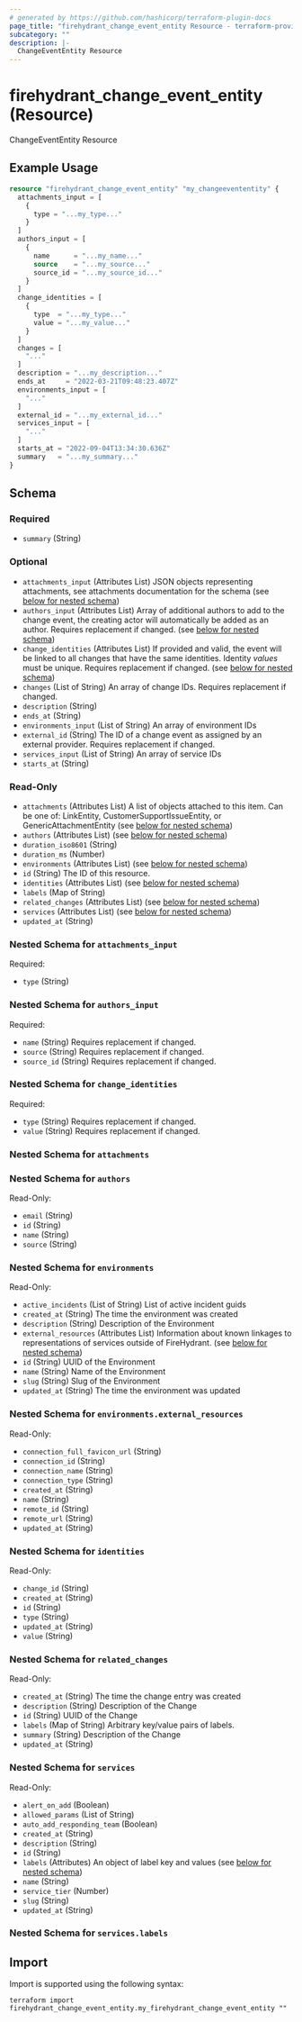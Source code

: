 ```yaml
---
# generated by https://github.com/hashicorp/terraform-plugin-docs
page_title: "firehydrant_change_event_entity Resource - terraform-provider-firehydrant"
subcategory: ""
description: |-
  ChangeEventEntity Resource
---
```


# firehydrant_change_event_entity (Resource)

ChangeEventEntity Resource

## Example Usage

```terraform
resource "firehydrant_change_event_entity" "my_changeevententity" {
  attachments_input = [
    {
      type = "...my_type..."
    }
  ]
  authors_input = [
    {
      name      = "...my_name..."
      source    = "...my_source..."
      source_id = "...my_source_id..."
    }
  ]
  change_identities = [
    {
      type  = "...my_type..."
      value = "...my_value..."
    }
  ]
  changes = [
    "..."
  ]
  description = "...my_description..."
  ends_at     = "2022-03-21T09:48:23.407Z"
  environments_input = [
    "..."
  ]
  external_id = "...my_external_id..."
  services_input = [
    "..."
  ]
  starts_at = "2022-09-04T13:34:30.636Z"
  summary   = "...my_summary..."
}
```

<!-- schema generated by tfplugindocs -->
## Schema

### Required

- `summary` (String)

### Optional

- `attachments_input` (Attributes List) JSON objects representing attachments, see attachments documentation for the schema (see [below for nested schema](#nestedatt--attachments_input))
- `authors_input` (Attributes List) Array of additional authors to add to the change event, the creating actor will automatically be added as an author. Requires replacement if changed. (see [below for nested schema](#nestedatt--authors_input))
- `change_identities` (Attributes List) If provided and valid, the event will be linked to all changes that have the same identities. Identity *values* must be unique. Requires replacement if changed. (see [below for nested schema](#nestedatt--change_identities))
- `changes` (List of String) An array of change IDs. Requires replacement if changed.
- `description` (String)
- `ends_at` (String)
- `environments_input` (List of String) An array of environment IDs
- `external_id` (String) The ID of a change event as assigned by an external provider. Requires replacement if changed.
- `services_input` (List of String) An array of service IDs
- `starts_at` (String)

### Read-Only

- `attachments` (Attributes List) A list of objects attached to this item. Can be one of: LinkEntity, CustomerSupportIssueEntity, or GenericAttachmentEntity (see [below for nested schema](#nestedatt--attachments))
- `authors` (Attributes List) (see [below for nested schema](#nestedatt--authors))
- `duration_iso8601` (String)
- `duration_ms` (Number)
- `environments` (Attributes List) (see [below for nested schema](#nestedatt--environments))
- `id` (String) The ID of this resource.
- `identities` (Attributes List) (see [below for nested schema](#nestedatt--identities))
- `labels` (Map of String)
- `related_changes` (Attributes List) (see [below for nested schema](#nestedatt--related_changes))
- `services` (Attributes List) (see [below for nested schema](#nestedatt--services))
- `updated_at` (String)

<a id="nestedatt--attachments_input"></a>
### Nested Schema for `attachments_input`

Required:

- `type` (String)


<a id="nestedatt--authors_input"></a>
### Nested Schema for `authors_input`

Required:

- `name` (String) Requires replacement if changed.
- `source` (String) Requires replacement if changed.
- `source_id` (String) Requires replacement if changed.


<a id="nestedatt--change_identities"></a>
### Nested Schema for `change_identities`

Required:

- `type` (String) Requires replacement if changed.
- `value` (String) Requires replacement if changed.


<a id="nestedatt--attachments"></a>
### Nested Schema for `attachments`


<a id="nestedatt--authors"></a>
### Nested Schema for `authors`

Read-Only:

- `email` (String)
- `id` (String)
- `name` (String)
- `source` (String)


<a id="nestedatt--environments"></a>
### Nested Schema for `environments`

Read-Only:

- `active_incidents` (List of String) List of active incident guids
- `created_at` (String) The time the environment was created
- `description` (String) Description of the Environment
- `external_resources` (Attributes List) Information about known linkages to representations of services outside of FireHydrant. (see [below for nested schema](#nestedatt--environments--external_resources))
- `id` (String) UUID of the Environment
- `name` (String) Name of the Environment
- `slug` (String) Slug of the Environment
- `updated_at` (String) The time the environment was updated

<a id="nestedatt--environments--external_resources"></a>
### Nested Schema for `environments.external_resources`

Read-Only:

- `connection_full_favicon_url` (String)
- `connection_id` (String)
- `connection_name` (String)
- `connection_type` (String)
- `created_at` (String)
- `name` (String)
- `remote_id` (String)
- `remote_url` (String)
- `updated_at` (String)



<a id="nestedatt--identities"></a>
### Nested Schema for `identities`

Read-Only:

- `change_id` (String)
- `created_at` (String)
- `id` (String)
- `type` (String)
- `updated_at` (String)
- `value` (String)


<a id="nestedatt--related_changes"></a>
### Nested Schema for `related_changes`

Read-Only:

- `created_at` (String) The time the change entry was created
- `description` (String) Description of the Change
- `id` (String) UUID of the Change
- `labels` (Map of String) Arbitrary key/value pairs of labels.
- `summary` (String) Description of the Change
- `updated_at` (String)


<a id="nestedatt--services"></a>
### Nested Schema for `services`

Read-Only:

- `alert_on_add` (Boolean)
- `allowed_params` (List of String)
- `auto_add_responding_team` (Boolean)
- `created_at` (String)
- `description` (String)
- `id` (String)
- `labels` (Attributes) An object of label key and values (see [below for nested schema](#nestedatt--services--labels))
- `name` (String)
- `service_tier` (Number)
- `slug` (String)
- `updated_at` (String)

<a id="nestedatt--services--labels"></a>
### Nested Schema for `services.labels`

## Import

Import is supported using the following syntax:

```shell
terraform import firehydrant_change_event_entity.my_firehydrant_change_event_entity ""
```

